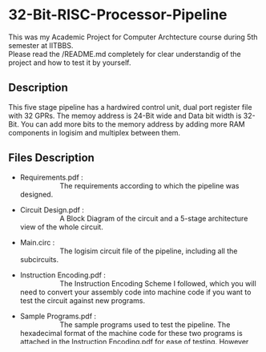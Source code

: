# 32-Bit-RISC-Processor-Pipeline

This was my Academic Project for Computer Archtecture course during 5th semester at IITBBS. <br> Please read the /README.md completely for clear understandig of the project and how to test it by yourself. 

## Description

This five stage pipeline has a hardwired control unit, dual port register file with 32 GPRs. The memoy address is 24-Bit wide and Data bit width is 32-Bit. You can add more bits to the memory address by adding more RAM components in logisim and multiplex between them.

## Files Description

* Requirements.pdf : <br>
&nbsp;&nbsp;&nbsp;&nbsp;&nbsp;&nbsp;&nbsp;&nbsp;&nbsp;&nbsp;&nbsp;&nbsp;&nbsp;&nbsp;&nbsp;&nbsp;&nbsp;&nbsp;&nbsp;&nbsp;The requirements according  to which the pipeline was designed. 

* Circuit Design.pdf : <br>
&nbsp;&nbsp;&nbsp;&nbsp;&nbsp;&nbsp;&nbsp;&nbsp;&nbsp;&nbsp;&nbsp;&nbsp;&nbsp;&nbsp;&nbsp;&nbsp;&nbsp;&nbsp;&nbsp;&nbsp;A Block Diagram of the circuit and a 5-stage architecture view of the whole circuit.

* Main.circ : <br>
&nbsp;&nbsp;&nbsp;&nbsp;&nbsp;&nbsp;&nbsp;&nbsp;&nbsp;&nbsp;&nbsp;&nbsp;&nbsp;&nbsp;&nbsp;&nbsp;&nbsp;&nbsp;&nbsp;&nbsp;The logisim circuit file of the pipeline, including all the subcircuits.

* Instruction Encoding.pdf : <br>
&nbsp;&nbsp;&nbsp;&nbsp;&nbsp;&nbsp;&nbsp;&nbsp;&nbsp;&nbsp;&nbsp;&nbsp;&nbsp;&nbsp;&nbsp;&nbsp;&nbsp;&nbsp;&nbsp;&nbsp;The Instruction Encoding Scheme I followed, which you will need to convert your assembly code into machine code if you want to test the circuit against new programs.

* Sample Programs.pdf : <br>
&nbsp;&nbsp;&nbsp;&nbsp;&nbsp;&nbsp;&nbsp;&nbsp;&nbsp;&nbsp;&nbsp;&nbsp;&nbsp;&nbsp;&nbsp;&nbsp;&nbsp;&nbsp;&nbsp;&nbsp;The sample programs used to test the pipeline. The hexadecimal format of the machine code for these two programs is attached in the Instruction Encoding.pdf for ease of testing. However you can write your own programs and test them.

### Note:
   * Check Requirements.pdf before writing your own assembly code to know which instructions are suported and which are not.
   * The RAM component in logisim is used to simulate the memory. So you'll have to convert your machine code which is in binary to a hexadecimal format to load it in the memory.
   * I've done this conversion for the sample programs in Sample Programs.pdf and attached the code in Instruction Encoding.pdf
   * Read the following section to understnad how to test this circuit or just run your own machine codes.

## Testing: <br>
To test any program you **SHOULD FOLLOW** these steps:

* Hit Reset Simulation (CTRL + R) in Logisim. Also disable the ticks.
* Using Poke tool double click on the Memory block in the Main circuit (NOT the Memory Sub-Circuit in the left window pane) to open the Memory sub-circuit.
* Right click on the RAM and select Edit Contents to load the instructions or data in the memory in HEX format. Remember the address of the first instruction.
* Using Poke tool double click on the Control Unit block in the Main circuit (NOT the Control Unit Sub-Circuit in the left window pane) to open the Control Unit sub-circuit.
* Using Poke tool set the value of counter to ‘4’ indicating that stage-5 has completed. So that in the next tick counter starts from 0 analogous to fresh start from stage-1 of pipeline.
* Using Poke tool double click on the Fetch block in the Main circuit (NOT the Fetch Stage Sub-Circuit in the left window pane) to open the Fetch Stage sub-circuit.
* Using Poke tool set the PC to the address of the first instruction of your program in the memory.
* Now hit Enable Ticks and the circuit will start executing your program.
* The HLT instruction at the end will not stop the ticking in the logisim. It only stops the counter I am using to know the currently active stage in the pipline. As a result the pipeline will not fetch anymore istructions.

### Please Star :star:  the repo to show your appreciation. And let me know if you've any suggestions or something is not clear about the project.
